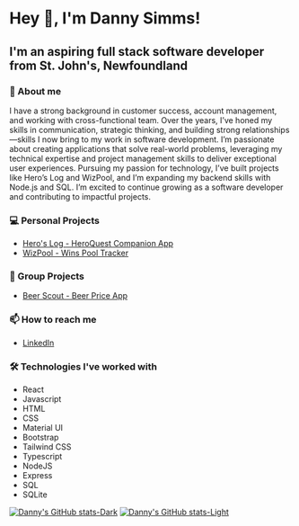# Hey 👋, I'm Danny Simms!

## I'm an aspiring full stack software developer from St. John's, Newfoundland

### 🤔 About me

I have a strong background in customer success, account management, and working with cross-functional team. Over the years, I’ve honed my skills in communication, strategic thinking, and building strong relationships—skills I now bring to my work in software development. I’m passionate about creating applications that solve real-world problems, leveraging my technical expertise and project management skills to deliver exceptional user experiences. Pursuing my passion for technology, I’ve built projects like Hero’s Log and WizPool, and I’m expanding my backend skills with Node.js and SQL. I’m excited to continue growing as a software developer and contributing to impactful projects.

### 💻 Personal Projects
- [Hero's Log - HeroQuest Companion App](https://greynewfie.github.io/heros-log/)
- [WizPool - Wins Pool Tracker](https://greynewfie.github.io/wizpool-app/)

### 👥 Group Projects
- [Beer Scout - Beer Price App](https://beerscout.ca)

### 📫 How to reach me
 - [LinkedIn](https://www.linkedin.com/in/danny-simms-2a14631a4/)

### 🛠 Technologies I've worked with
 - React
 - Javascript
 - HTML
 - CSS
 - Material UI
 - Bootstrap
 - Tailwind CSS
 - Typescript
 - NodeJS
 - Express
 - SQL
 - SQLite


[![Danny's GitHub stats-Dark](https://github-readme-stats.vercel.app/api?username=greynewfie&show_icons=true&theme=dark#gh-dark-mode-only)](https://github.com/anuraghazra/github-readme-stats#gh-dark-mode-only)
[![Danny's GitHub stats-Light](https://github-readme-stats.vercel.app/api?username=greynewfie&show_icons=true&theme=default#gh-light-mode-only)](https://github.com/anuraghazra/github-readme-stats#gh-light-mode-only)

<!--
**GreyNewfie/GreyNewfie** is a ✨ _special_ ✨ repository because its `README.md` (this file) appears on your GitHub profile.

Here are some ideas to get you started:

- 🔭 I’m currently working on ...
- 🌱 I’m currently learning ...
- 👯 I’m looking to collaborate on ...
- 🤔 I’m looking for help with ...
- 💬 Ask me about ...
- 📫 How to reach me: ...
- 😄 Pronouns: ...
- ⚡ Fun fact: ...
-->

